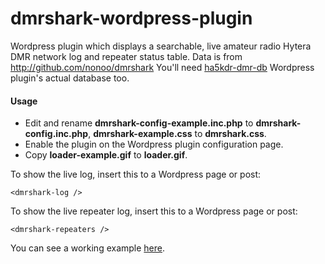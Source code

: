 dmrshark-wordpress-plugin
=========================

Wordpress plugin which displays a searchable, live amateur radio Hytera DMR network log and repeater status table.
Data is from http://github.com/nonoo/dmrshark
You'll need [ha5kdr-dmr-db](https://github.com/nonoo/ha5kdr-dmr-db) Wordpress plugin's actual database too.

#### Usage

- Edit and rename **dmrshark-config-example.inc.php** to **dmrshark-config.inc.php**,
**dmrshark-example.css** to **dmrshark.css**.
- Enable the plugin on the Wordpress plugin configuration page.
- Copy **loader-example.gif** to **loader.gif**.

To show the live log, insert this to a Wordpress page or post:

```
<dmrshark-log />
```

To show the live repeater log, insert this to a Wordpress page or post:

```
<dmrshark-repeaters />
```

You can see a working example [here](http://ham-dmr.hu/elo-statusz/).
